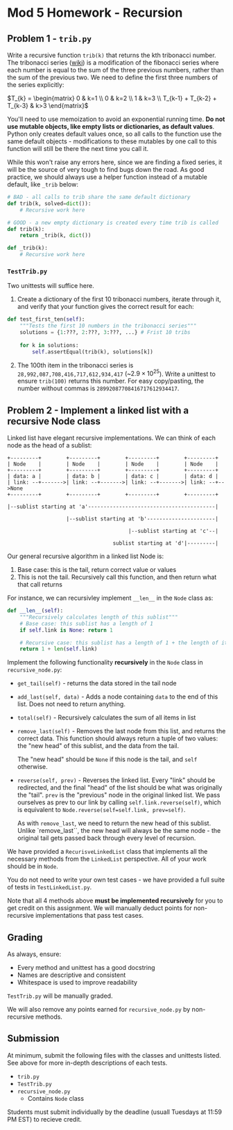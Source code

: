 # Mod 5 Homework - Recursion

## Problem 1 - `trib.py`

Write a recursive function `trib(k)` that returns the kth tribonacci number. The tribonacci series ([wiki](https://en.wikipedia.org/wiki/Generalizations_of_Fibonacci_numbers#Tribonacci_numbers)) is a modification of the fibonacci series where each number is equal to the sum of the three previous numbers, rather than the sum of the previous two. We need to define the first three numbers of the series explicitly:

$T_{k} = \begin{matrix}
0 & k=1 \\
0 & k=2 \\
1 & k=3 \\
T_{k-1} + T_{k-2} + T_{k-3} & k>3
\end{matrix}$

You'll need to use memoization to avoid an exponential running time. **Do not use mutable objects, like empty lists or dictionaries, as default values**. Python only creates default values once, so all calls to the function use the same default objects - modifications to these mutables by one call to this function will still be there the next time you call it.

While this won't raise any errors here, since we are finding a fixed series, it will be the source of very tough to find bugs down the road. As good practice, we should always use a helper function instead of a mutable default, like `_trib` below:

```python
# BAD - all calls to trib share the same default dictionary
def trib(k, solved=dict()):
    # Recursive work here

# GOOD - a new empty dictionary is created every time trib is called
def trib(k):
    return _trib(k, dict())

def _trib(k):
    # Recursive work here
```

### `TestTrib.py`

Two unittests will suffice here.

1) Create a dictionary of the first 10 tribonacci numbers, iterate through it, and verify that your function gives the correct result for each:

```python
def test_first_ten(self):
    """Tests the first 10 numbers in the tribonacci series"""
    solutions = {1:???, 2:???, 3:???, ...} # Frist 10 tribs
    
    for k in solutions:
        self.assertEqual(trib(k), solutions[k])
```

2) The 100th item in the tribonacci series is `28,992,087,708,416,717,612,934,417` (~$2.9\times10^{25}$). Write a unittest to ensure `trib(100)` returns this number. For easy copy/pasting, the number without commas is `28992087708416717612934417`.

## Problem 2 - Implement a linked list with a recursive Node class

Linked list have elegant recursive implementations. We can think of each node as the head of a sublist:

```
+---------+        +---------+        +---------+        +---------+
| Node    |        | Node    |        | Node    |        | Node    |
+---------+        +---------+        +---------+        +---------+
| data: a |        | data: b |        | data: c |        | data: d |
| link: --+------->| link: --+------->| link: --+------->| link: --+-->None
+---------+        +---------+        +---------+        +---------+

|--sublist starting at 'a'-----------------------------------------|

                   |--sublist starting at 'b'----------------------|

                                       |--sublist starting at 'c'--|

                                  sublist starting at 'd'|---------| 
```

Our general recursive algorithm in a linked list Node is:

1) Base case: this is the tail, return correct value or values
2) This is not the tail. Recursively call this function, and then return what that call returns

For instance, we can recursivley implement `__len__` in the `Node` class as:

```python
def __len__(self):
    """Recursively calculates length of this sublist"""
    # Base case: this sublist has a length of 1
    if self.link is None: return 1

    # Recursive case: this sublist has a length of 1 + the length of its link
    return 1 + len(self.link)
```

Implement the following functionality **recursively** in the `Node` class in `recursive_node.py`:

* `get_tail(self)` - returns the data stored in the tail node
* `add_last(self, data)` - Adds a node containing `data` to the end of this list. Does not need to return anything.
* `total(self)` - Recursively calculates the sum of all items in list
* `remove_last(self)` - Removes the last node from this list, and returns the correct data. This function should always return a tuple of two values: the "new head" of this sublist, and the data from the tail.
  
  The "new head" should be `None` if this node is the tail, and `self` otherwise.
* `reverse(self, prev)` - Reverses the linked list. Every "link" should be redirected, and the final "head" of the list should be what was originally the "tail".
  `prev` is the "previous" node in the original linked list. We pass ourselves as prev to our link by calling `self.link.reverse(self)`, which is equivalent to `Node.reverse(self=self.link, prev=self)`.
  
  As with `remove_last`, we need to return the new head of this sublist. Unlike `remove_last``, the new head will always be the same node - the original tail gets passed back through every level of recursion.

We have provided a `RecurisveLinkedList` class that implements all the necessary methods from the `LinkedList` perspective. All of your work should be in `Node`.

You do not need to write your own test cases - we have provided a full suite of tests in `TestLinkedList.py`.

Note that all 4 methods above **must be implemented recursively** for you to get credit on this assignment. We will manually deduct points for non-recursive implementations that pass test cases.

## Grading

As always, ensure:

* Every method and unittest has a good docstring
* Names are descriptive and consistent
* Whitespace is used to improve readability

`TestTrib.py` will be manually graded.

We will also remove any points earned for `recursive_node.py` by non-recursive methods.

## Submission

At minimum, submit the following files with the classes and unittests listed. See above for more in-depth descriptions of each tests.

* `trib.py`
* `TestTrib.py`
* `recursive_node.py`
    * Contains `Node` class

Students must submit individually by the deadline (usuall Tuesdays at 11:59 PM EST) to recieve credit.
